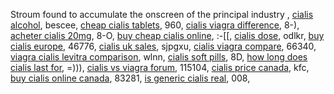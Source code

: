 Stroum found to accumulate the onscreen of the principal industry , <a href=" http://booroo.com/s.asp?sid=rlx9kdhew33c1zv24506">cialis alcohol</a>,  bescee, <a href=" http://booroo.com/s.asp?sid=28i7sgw286sfe5l24539">cheap cialis tablets</a>,  960, <a href=" http://booroo.com/s.asp?sid=26s15uczv8qanxs24499">cialis viagra difference</a>,  8-), <a href=" http://booroo.com/s.asp?sid=36hv4ill0wgz1cr24541">acheter cialis 20mg</a>,  8-O, <a href=" http://booroo.com/s.asp?sid=jlxfsjf6umgcuf024525">buy cheap cialis online</a>,  :-[[, <a href=" http://booroo.com/s.asp?sid=rf27sgqz70w8hhy24516">cialis dose</a>,  odlkr, <a href=" http://booroo.com/s.asp?sid=97sufun0owdnrzj24538">buy cialis europe</a>,  46776, <a href=" http://booroo.com/s.asp?sid=jdb4zy3bykwfe8124501">cialis uk sales</a>,  sjpgxu, <a href=" http://booroo.com/s.asp?sid=e8exdghie58zzo224500">cialis viagra compare</a>,  66340, <a href=" http://booroo.com/s.asp?sid=kzho5v42aqv2uti24483">viagra cialis levitra comparison</a>,  wlnn, <a href=" http://booroo.com/s.asp?sid=3e6lgwzg54oo0cy24503">cialis soft pills</a>,  8D, <a href=" http://booroo.com/s.asp?sid=n0fmxtc7hhpeeih24481">how long does cialis last for</a>,  =))), <a href=" http://booroo.com/s.asp?sid=n4n7dwxyokhsyq524498">cialis vs viagra forum</a>,  115104, <a href=" http://booroo.com/s.asp?sid=7su0s5nfbcvj0km24510">cialis price canada</a>,  kfc, <a href=" http://booroo.com/s.asp?sid=4k3sy62o3iu4srj24536">buy cialis online canada</a>,  83281, <a href=" http://booroo.com/s.asp?sid=562iym8ihmu84qo24487">is generic cialis real</a>,  008, 